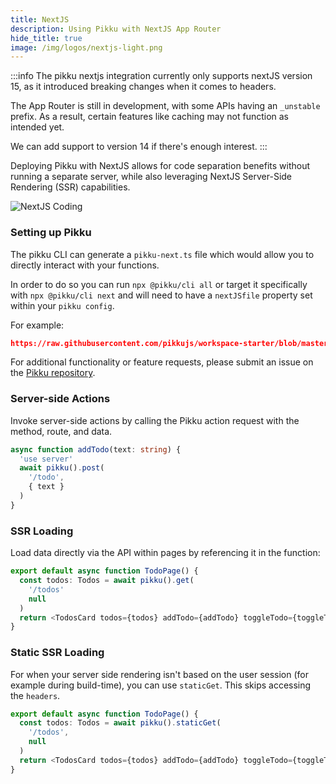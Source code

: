 ```yaml
---
title: NextJS
description: Using Pikku with NextJS App Router
hide_title: true
image: /img/logos/nextjs-light.png
---
```


<DocHeaderHero title={frontMatter.title} image={frontMatter.image} />

:::info
The pikku nextjs integration currently only supports nextJS version 15, as it introduced breaking changes when it comes to headers.

The App Router is still in development, with some APIs having an `_unstable` prefix. As a result, certain features like caching may not function as intended yet.

We can add support to version 14 if there's enough interest.
:::

Deploying Pikku with NextJS allows for code separation benefits without running a separate server, while also leveraging NextJS Server-Side Rendering (SSR) capabilities.

![NextJS Coding](/img/nextjs-coding.gif)

### Setting up Pikku

The pikku CLI can generate a `pikku-next.ts` file which would allow you to directly interact with your functions.

In order to do so you can run `npx @pikku/cli all` or target it specifically with `npx @pikku/cli next`  and will need to have a `nextJSfile` property set within your `pikku config`.

For example:

```json reference title="pikku.config.json"
https://raw.githubusercontent.com/pikkujs/workspace-starter/blob/master/apps/next-app/pikku.config.json
```

For additional functionality or feature requests, please submit an issue on the [Pikku repository](https://github.com/pikkujs/pikku).

### Server-side Actions

Invoke server-side actions by calling the Pikku action request with the method, route, and data.

```typescript
async function addTodo(text: string) {
  'use server'
  await pikku().post(
    '/todo',
    { text }
  )
}
```

### SSR Loading

Load data directly via the API within pages by referencing it in the function:

```typescript
export default async function TodoPage() {
  const todos: Todos = await pikku().get(
    '/todos'
    null
  )
  return <TodosCard todos={todos} addTodo={addTodo} toggleTodo={toggleTodo} />
}
```

### Static SSR Loading

For when your server side rendering isn't based on the user session (for example during build-time), you can use `staticGet`. This skips accessing the `headers`.

```typescript
export default async function TodoPage() {
  const todos: Todos = await pikku().staticGet(
    '/todos',
    null
  )
  return <TodosCard todos={todos} addTodo={addTodo} toggleTodo={toggleTodo} />
}
```
